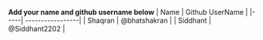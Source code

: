 **Add your name and github username below**
| Name | Github UserName |
|-----| -----------------|
| Shaqran | @bhatshakran |
| Siddhant | @Siddhant2202 |

